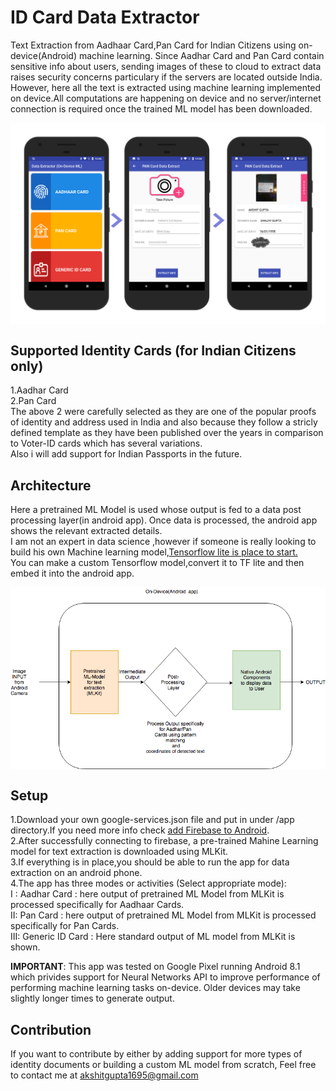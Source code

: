 # ID Card Data Extractor

Text Extraction from Aadhaar Card,Pan Card for Indian Citizens using on-device(Android) machine learning. 
Since Aadhar Card and Pan Card contain sensitive info about users, sending images of these to cloud to extract data
raises security concerns particulary if the servers are located outside India.  
However, here all the text is extracted using machine learning implemented on device.All computations are happening on device and no server/internet connection is required once the trained ML model has been downloaded.

<img src="https://github.com/akshitgupta95/IDCardDataExtractorWithOnDeviceML/raw/master/aadhaar.png" align="center" width="1000">

## Supported Identity Cards (for Indian Citizens only)

1.Aadhar Card  
2.Pan Card  
The above 2 were carefully selected as they are one of the popular proofs of identity and address used in India and also because they follow a stricly defined template as they have been published over the years in comparison to Voter-ID cards which has several variations.  
Also i will add support for Indian Passports in the future.  

## Architecture

Here a pretrained ML Model is used whose output is fed to a data post processing layer(in android app). Once data is processed, the android app shows the relevant extracted details.  
I am not an expert in data science ,however if someone is really looking to build his own Machine learning model,[Tensorflow lite is place to start.](https://www.tensorflow.org/mobile/tflite/)  
You can make a custom Tensorflow model,convert it to TF lite and then embed it into the android app.  

<img src="https://github.com/akshitgupta95/IDCardDataExtractorWithOnDeviceML/raw/master/Untitled%20Diagram.png" align="center" width="800">


## Setup

1.Download your own google-services.json file and put in under /app directory.If you need more info check [add Firebase to Android](https://firebase.google.com/docs/android/setup).  
2.After successfully connecting to firebase, a pre-trained Mahine Learning model for text extraction is downloaded using MLKit.  
3.If everything is in place,you should be able to run the app for data extraction on an android phone.  
4.The app has three modes or activities (Select appropriate mode):  
  I : Aadhar Card : here output of pretrained ML Model from MLKit is processed specifically for Aadhaar Cards.  
  II: Pan Card : here output of pretrained ML Model from MLKit is processed specifically for Pan Cards.   
  III: Generic ID Card : Here standard output of ML model from MLKit is shown.    

**IMPORTANT**: This app was tested on Google Pixel running Android 8.1 which privides support for Neural Networks API to improve performance of
performing machine learning tasks on-device. Older devices may take slightly longer times to generate output.

## Contribution  

If you want to contribute by either by adding support for more types of identity documents or building a custom ML model from scratch, Feel free to contact me at akshitgupta1695@gmail.com

